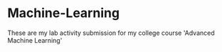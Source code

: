 # Machine-Learning

These are my lab activity submission for my college course 'Advanced Machine Learning'
